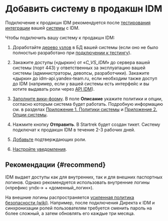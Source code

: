 # Добавить систему в продакшн IDM

Подключение к продакшн IDM рекомендуется после [тестирования интеграции](idm-testing.md) вашей [системы](glossary.md#system) с IDM.

Чтобы подключить вашу систему к продакшн IDM:

1. Доработайте [дерево узлов](https://doc.yandex-team.ru/idm/idm-guide/entities/role-tree.html) в БД вашей системы (если оно не было полностью разработано при [подключении к тестингу](idm-testing.md)).
1. Закажите доступы («дырки») от «_C_VS_IDM_» до сервера вашей системы (порт 443) у ответственных за эксплуатацию вашей системы (администраторы, девопсы, разработчики).
    Закажите «дырки» до idm-api.yandex-team.ru, если необходим также доступ до IDM (например, если у вашей системы есть интерфейс и вы хотите выдавать роли через [API IDM](idm-role-tree.md)).
    
1. [Заполните вики-форму](https://wiki.yandex-team.ru/Intranet/idm/new/request/).
    В поле **Описание** укажите политики и опции, согласно которым система будет работать. Подробную информацию см. в разделах [Приложение 1. Политики системы](system-politics.md) и [Приложение 2. Опции системы](system-options.md).
    
1. Нажмите кнопку **Отправить**.
    В Startrek будет создан тикет. Систему подключат к продакшн IDM в течение 2-3 рабочих дней.
    
1. [Добавьте](add-confirmer.md) подтверждающих роли.
1. [Настройте уведомления](notifications.md).

## Рекомендации {#recommend}

IDM выдает доступы как для внутренних, так и для внешних паспортных логинов. Однако рекомендуется использовать внутренние логины («префикс yndx-» + «доменный_логин»).

На внешние логины распространяется [усиленная политика безопасности (wiki)](https://wiki.yandex-team.ru/intranet/idm/sid67/). Например, после подключения Директа к IDM и синхронизации ролей пользователям требуется сменить пароль на более сложный, а затем обновлять его каждые три месяца.

